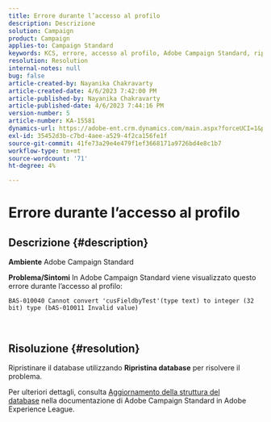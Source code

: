 ```yaml
---
title: Errore durante l’accesso al profilo
description: Descrizione
solution: Campaign
product: Campaign
applies-to: Campaign Standard
keywords: KCS, errore, accesso al profilo, Adobe Campaign Standard, ripristino database
resolution: Resolution
internal-notes: null
bug: false
article-created-by: Nayanika Chakravarty
article-created-date: 4/6/2023 7:42:00 PM
article-published-by: Nayanika Chakravarty
article-published-date: 4/6/2023 7:44:16 PM
version-number: 5
article-number: KA-15581
dynamics-url: https://adobe-ent.crm.dynamics.com/main.aspx?forceUCI=1&pagetype=entityrecord&etn=knowledgearticle&id=b9aab117-b3d4-ed11-a7c7-6045bd006b3d
exl-id: 35452d3b-c7bd-4aee-a529-4f2ca156fe1f
source-git-commit: 41fe73a29e4e479f1ef3668171a9726bd4e8c1b7
workflow-type: tm+mt
source-wordcount: '71'
ht-degree: 4%

---
```


# Errore durante l’accesso al profilo

## Descrizione {#description}


<b>Ambiente</b>
Adobe Campaign Standard

<b>Problema/Sintomi</b>
In Adobe Campaign Standard viene visualizzato questo errore durante l’accesso al profilo:


```
BAS-010040 Cannot convert 'cusFieldbyTest'(type text) to integer (32 bit) type (bAS-010011 Invalid value)
```






 



## Risoluzione {#resolution}


Ripristinare il database utilizzando <b>Ripristina database</b> per risolvere il problema.

Per ulteriori dettagli, consulta [Aggiornamento della struttura del database](https://experienceleague.adobe.com/docs/campaign-standard/using/developing/adding-or-extending-a-resource/updating-the-database-structure.html?lang=en) nella documentazione di Adobe Campaign Standard in Adobe Experience League.
